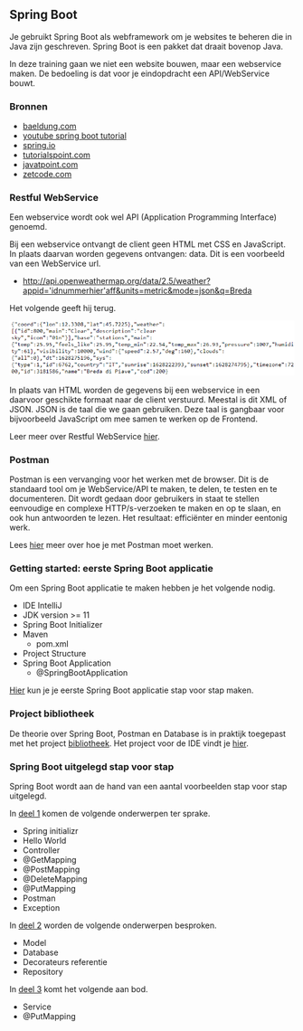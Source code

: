 ## Spring Boot

Je gebruikt Spring Boot als webframework om je websites te beheren die in Java zijn geschreven. Spring Boot is een pakket dat draait bovenop Java.

In deze training gaan we niet een website bouwen, maar een webservice maken. De bedoeling is dat voor je eindopdracht een API/WebService bouwt.

### Bronnen

- <a href="https://www.baeldung.com/" target="_blank">baeldung.com</a>
- <a href="https://www.youtube.com/watch?v=9SGDpanrc8U" target="_blank">youtube spring boot tutorial</a>
- <a href="https://spring.io/" target="_blank">spring.io</a>
- <a href="https://www.tutorialspoint.com/spring_boot/index.htm" target="_blank">tutorialspoint.com</a>
- <a href="https://www.javatpoint.com/spring-boot-tutorial" target="_blank">javatpoint.com</a>
- <a href="https://zetcode.com/all/#springboot" target="_blank">zetcode.com</a>

### Restful WebService

Een webservice wordt ook wel API (Application Programming Interface) genoemd.

Bij een webservice ontvangt de client geen HTML met CSS en JavaScript. In plaats daarvan worden gegevens ontvangen: data. Dit is een voorbeeld van een WebService url.

- http://api.openweathermap.org/data/2.5/weather?appid='idnummerhier'aff&units=metric&mode=json&q=Breda

Het volgende geeft hij terug.

![img.png](images/img.png)

In plaats van HTML worden de gegevens bij een webservice in een daarvoor geschikte formaat naar de client verstuurd. Meestal is dit XML of JSON. JSON is de taal die we gaan gebruiken. Deze taal is gangbaar voor bijvoorbeeld JavaScript om mee samen te werken op de Frontend.

Leer meer over Restful WebService [hier](restful_api.md).

### Postman

Postman is een vervanging voor het werken met de browser. Dit is de standaard tool om je WebService/API te maken, te delen, te testen en te documenteren. Dit wordt gedaan door gebruikers in staat te stellen eenvoudige en complexe HTTP/s-verzoeken te maken en op te slaan, en ook hun antwoorden te lezen. Het resultaat: efficiënter en minder eentonig werk.

Lees [hier](postman.md) meer over hoe je met Postman moet werken.

### Getting started: eerste Spring Boot applicatie

Om een Spring Boot applicatie te maken hebben je het volgende nodig.

- IDE IntelliJ
- JDK version >= 11
- Spring Boot Initializer
- Maven
    - pom.xml
- Project Structure
- Spring Boot Application
    - @SpringBootApplication

[Hier](springboot.md) kun je je eerste Spring Boot applicatie stap voor stap maken.

### Project bibliotheek

De theorie over Spring Boot, Postman en Database is in praktijk toegepast met het project [bibliotheek](bibliotheek.md). Het project voor de IDE vindt je [hier](https://github.com/danielle076/library_springboot).

### Spring Boot uitgelegd stap voor stap

Spring Boot wordt aan de hand van een aantal voorbeelden stap voor stap uitgelegd.

In [deel 1](questions.md) komen de volgende onderwerpen ter sprake.

- Spring initializr
- Hello World
- Controller
- @GetMapping
- @PostMapping
- @DeleteMapping
- @PutMapping
- Postman
- Exception

In [deel 2](questions.md) worden de volgende onderwerpen besproken.

- Model
- Database
- Decorateurs referentie
- Repository

In [deel 3](questions.md) komt het volgende aan bod.

- Service
- @PutMapping